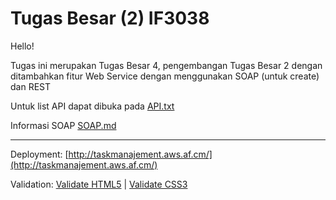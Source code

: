Tugas Besar (2) IF3038
======================

Hello!

Tugas ini merupakan Tugas Besar 4, pengembangan Tugas Besar 2 dengan ditambahkan fitur
Web Service dengan menggunakan SOAP (untuk create) dan REST

Untuk list API dapat dibuka pada [API.txt](https://github.com/krisnadibyo/IF3038-2013/blob/master-php/API.txt)

Informasi SOAP [SOAP.md](https://github.com/krisnadibyo/IF3038-2013/blob/master-php/SOAP.md)

--------------------------------------------------------------------------------

Deployment: [http://taskmanajement.aws.af.cm/](http://taskmanajement.aws.af.cm/)

Validation:
[Validate HTML5](http://validator.w3.org/check?uri=http://taskmanajement.aws.af.cm/) |
[Validate CSS3](http://jigsaw.w3.org/css-validator/validator?uri=http://taskmanajement.aws.af.cm/)
